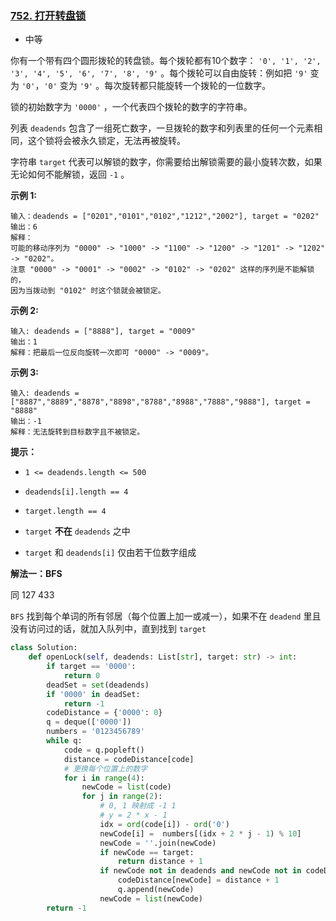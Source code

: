 ### [752. 打开转盘锁](https://leetcode.cn/problems/open-the-lock/)

- 中等

你有一个带有四个圆形拨轮的转盘锁。每个拨轮都有10个数字： `'0', '1', '2', '3', '4', '5', '6', '7', '8', '9'` 。每个拨轮可以自由旋转：例如把 `'9'` 变为 `'0'`，`'0'` 变为 `'9'` 。每次旋转都只能旋转一个拨轮的一位数字。

锁的初始数字为 `'0000'` ，一个代表四个拨轮的数字的字符串。

列表 `deadends` 包含了一组死亡数字，一旦拨轮的数字和列表里的任何一个元素相同，这个锁将会被永久锁定，无法再被旋转。

字符串 `target` 代表可以解锁的数字，你需要给出解锁需要的最小旋转次数，如果无论如何不能解锁，返回 `-1` 。

**示例 1:**

```
输入：deadends = ["0201","0101","0102","1212","2002"], target = "0202"
输出：6
解释：
可能的移动序列为 "0000" -> "1000" -> "1100" -> "1200" -> "1201" -> "1202" -> "0202"。
注意 "0000" -> "0001" -> "0002" -> "0102" -> "0202" 这样的序列是不能解锁的，
因为当拨动到 "0102" 时这个锁就会被锁定。
```

**示例 2:**

```
输入: deadends = ["8888"], target = "0009"
输出：1
解释：把最后一位反向旋转一次即可 "0000" -> "0009"。
```

**示例 3:**

```
输入: deadends = ["8887","8889","8878","8898","8788","8988","7888","9888"], target = "8888"
输出：-1
解释：无法旋转到目标数字且不被锁定。
```

**提示：**

- `1 <= deadends.length <= 500`
- `deadends[i].length == 4`

- `target.length == 4`
- `target` **不在** `deadends` 之中
- `target` 和 `deadends[i]` 仅由若干位数字组成

**解法一：BFS**

同 127 433

`BFS` 找到每个单词的所有邻居（每个位置上加一或减一），如果不在 `deadend` 里且没有访问过的话，就加入队列中，直到找到 `target` 

```python
class Solution:
    def openLock(self, deadends: List[str], target: str) -> int:
        if target == '0000':
            return 0
        deadSet = set(deadends)
        if '0000' in deadSet:
            return -1
        codeDistance = {'0000': 0}
        q = deque(['0000'])
        numbers = '0123456789'
        while q:
            code = q.popleft()
            distance = codeDistance[code]
            # 更换每个位置上的数字
            for i in range(4):
                newCode = list(code)
                for j in range(2):
                    # 0, 1 映射成 -1 1
                    # y = 2 * x - 1
                    idx = ord(code[i]) - ord('0')
                    newCode[i] =  numbers[(idx + 2 * j - 1) % 10]
                    newCode = ''.join(newCode)
                    if newCode == target:
                        return distance + 1
                    if newCode not in deadends and newCode not in codeDistance:
                        codeDistance[newCode] = distance + 1
                        q.append(newCode)
                    newCode = list(newCode)
        return -1
```

